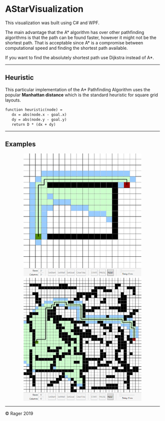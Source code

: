 # AStarVisualization #

This visualization was built using C# and WPF.

The main advantage that the A* algorithm has over other pathfinding algorithms is that the path can be found faster, however it might not be the shortest path. That is acceptable since A* is a compromise between computational speed and finding the shortest path available.

If you want to find the absolutely shortest path use Dijkstra instead of A*.

---
## Heuristic
This particular implementation of the A* Pathfinding Algorithm uses the popular **Manhattan distance** which is the standard heuristic for square grid layouts.
```
function heuristic(node) =
   dx = abs(node.x - goal.x)
   dy = abs(node.y - goal.y)
   return D * (dx + dy)
```
---
## Examples

<p align="center">
   <kbd><img src="images/Example1.png" height="400"></kbd>
   <kbd><img src="images/Example2.png" height="400"></kbd>
</p>

---

© Rager 2019
